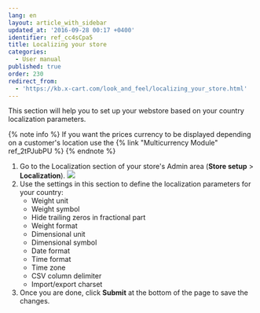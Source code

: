 ```yaml
---
lang: en
layout: article_with_sidebar
updated_at: '2016-09-28 00:17 +0400'
identifier: ref_cc4sCpa5
title: Localizing your store
categories:
  - User manual
published: true
order: 230
redirect_from:
  - 'https://kb.x-cart.com/look_and_feel/localizing_your_store.html'
---
```


This section will help you to set up your webstore based on your country localization parameters.

{% note info %}
If you want the prices currency to be displayed depending on a customer's location use the {% link "Multicurrency Module" ref_2tPJubPU %}
{% endnote %}

1.  Go to the Localization section of your store's Admin area (**Store setup** > **Localization**).
    ![]({{site.baseurl}}/attachments/6389828/8716749.png)
2.  Use the settings in this section to define the localization parameters for your country:
    *   Weight unit
    *   Weight symbol
    *   Hide trailing zeros in fractional part
    *   Weight format
    *   Dimensional unit
    *   Dimensional symbol
    *   Date format
    *   Time format
    *   Time zone
    *   CSV column delimiter
    *   Import/export charset
3.  Once you are done, click **Submit** at the bottom of the page to save the changes.
